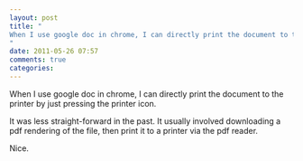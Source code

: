 ```yaml
---
layout: post
title: "
When I use google doc in chrome, I can directly print the document to the printer by just pressing the printer icon. 
"
date: 2011-05-26 07:57
comments: true
categories: 
---
```


When I use google doc in chrome, I can directly print the document to the printer by just pressing the printer icon. 


It was less straight-forward in the past. It usually involved downloading a pdf rendering of the file, then print it to a printer via the pdf reader.


Nice.

